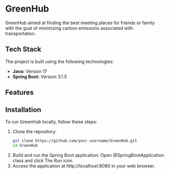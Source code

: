 # GreenHub

GreenHub aimed at finding the best meeting places for friends or family with the goal of minimizing carbon emissions associated with transportation. 

## Tech Stack

The project is built using the following technologies:

- **Java:** Version 17
- **Spring Boot:** Version 3.1.5

## Features

## Installation

To run GreenHub locally, follow these steps:

1. Clone the repository:
   ```bash
   git clone https://github.com/your-username/GreenHub.git
   cd GreenHub
2. Build and run the Spring Boot application:
   Open @SpringBootApplication class and click The Run icon.
3. Access the application at http://localhost:8080 in your web browser.

